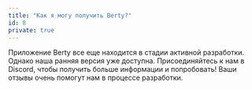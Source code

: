 ```yaml
---
title: "Как я могу получить Berty?"
id: 8
private: true
---
```


Приложение Berty все еще находится в стадии активной разработки. Однако наша ранняя версия уже доступна. Присоединяйтесь к нам в Discord, чтобы получить больше информации и попробовать! Ваши отзывы очень помогут нам в процессе разработки.
